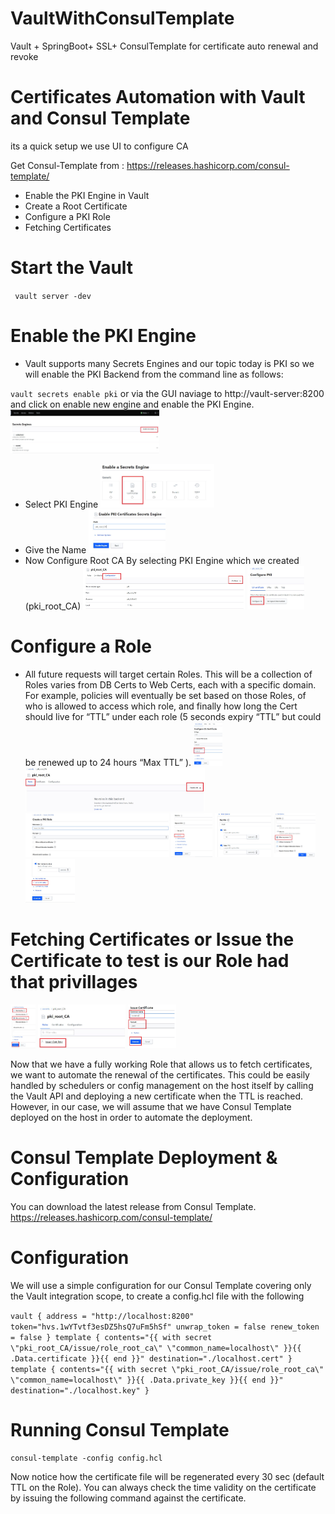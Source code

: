 # VaultWithConsulTemplate
Vault + SpringBoot+ SSL+ ConsulTemplate for certificate auto renewal and revoke

# Certificates Automation with Vault and Consul Template
its a quick setup we use UI to configure CA

Get Consul-Template from : https://releases.hashicorp.com/consul-template/
- Enable the PKI Engine in Vault
- Create a Root Certificate
- Configure a PKI Role
- Fetching Certificates

# Start the Vault
`` vault server -dev``

# Enable the PKI Engine
- Vault supports many Secrets Engines and our topic today is PKI so we will enable the PKI Backend from the command line as follows:

`` vault secrets enable pki ``
or via the GUI naviage to http://vault-server:8200 and click on enable new engine and enable the PKI Engine.
<code><img height="70" src="https://raw.githubusercontent.com/HarshaVardhanAcharyAthaluri/VaultWithConsulTemplate/master/screenshots/1.JPG"></code>
- Select PKI Engine
<code><img height="70" src="https://raw.githubusercontent.com/HarshaVardhanAcharyAthaluri/VaultWithConsulTemplate/master/screenshots/2.JPG"></code>
- Give the Name
<code><img height="70" src="https://raw.githubusercontent.com/HarshaVardhanAcharyAthaluri/VaultWithConsulTemplate/master/screenshots/3.JPG"></code>
- Now Configure Root CA By selecting PKI Engine which we created (pki_root_CA)
<code><img height="70" src="https://raw.githubusercontent.com/HarshaVardhanAcharyAthaluri/VaultWithConsulTemplate/master/screenshots/4.JPG"></code>
<code><img height="70" src="https://raw.githubusercontent.com/HarshaVardhanAcharyAthaluri/VaultWithConsulTemplate/master/screenshots/5.JPG"></code>
# Configure a Role
- All future requests will target certain Roles. This will be a collection of Roles varies from DB Certs to Web Certs, each with a specific domain. For example, policies will eventually be set based on those Roles, of who is allowed to access which role, and finally how long the Cert should live for “TTL” under each role (5 seconds expiry “TTL” but could be renewed up to 24 hours “Max TTL” ).
<code><img height="70" src="https://raw.githubusercontent.com/HarshaVardhanAcharyAthaluri/VaultWithConsulTemplate/master/screenshots/6.JPG"></code>
<code><img height="70" src="https://raw.githubusercontent.com/HarshaVardhanAcharyAthaluri/VaultWithConsulTemplate/master/screenshots/7.JPG"></code>
<code><img height="70" src="https://raw.githubusercontent.com/HarshaVardhanAcharyAthaluri/VaultWithConsulTemplate/master/screenshots/8.JPG"></code>
<code><img height="70" src="https://raw.githubusercontent.com/HarshaVardhanAcharyAthaluri/VaultWithConsulTemplate/master/screenshots/9.JPG"></code>
<code><img height="70" src="https://raw.githubusercontent.com/HarshaVardhanAcharyAthaluri/VaultWithConsulTemplate/master/screenshots/10.JPG"></code>
<code><img height="70" src="https://raw.githubusercontent.com/HarshaVardhanAcharyAthaluri/VaultWithConsulTemplate/master/screenshots/11.JPG"></code>
<code><img height="70" src="https://raw.githubusercontent.com/HarshaVardhanAcharyAthaluri/VaultWithConsulTemplate/master/screenshots/12.JPG"></code>
# Fetching Certificates or Issue the Certificate to test is our Role had that privillages
<code><img height="70" src="https://raw.githubusercontent.com/HarshaVardhanAcharyAthaluri/VaultWithConsulTemplate/master/screenshots/13.JPG"></code>
<code><img height="70" src="https://raw.githubusercontent.com/HarshaVardhanAcharyAthaluri/VaultWithConsulTemplate/master/screenshots/14.JPG"></code>
<code><img height="70" src="https://raw.githubusercontent.com/HarshaVardhanAcharyAthaluri/VaultWithConsulTemplate/master/screenshots/15.JPG"></code>

Now that we have a fully working Role that allows us to fetch certificates, we want to automate the renewal of the certificates. This could be easily handled by schedulers or config management on the host itself by calling the Vault API and deploying a new certificate when the TTL is reached. However, in our case, we will assume that we have Consul Template deployed on the host in order to automate the deployment.

# Consul Template Deployment & Configuration 
You can download the latest release from Consul Template.
https://releases.hashicorp.com/consul-template/
# Configuration
We will use a simple configuration for our Consul Template covering only the Vault integration scope, to create a config.hcl file with the following

``
vault {
  address = "http://localhost:8200"
  token="hvs.1wYTvtf3esDZ5hsQ7uFm5hSf"
  unwrap_token = false
  renew_token = false
}
template {
contents="{{ with secret \"pki_root_CA/issue/role_root_ca\" \"common_name=localhost\" }}{{ .Data.certificate }}{{ end }}"
destination="./localhost.cert"
}
template {
  contents="{{ with secret \"pki_root_CA/issue/role_root_ca\" \"common_name=localhost\" }}{{ .Data.private_key }}{{ end }}"
  destination="./localhost.key"
}
``
# Running Consul Template
`` consul-template -config config.hcl ``

Now notice how the certificate file will be regenerated every 30 sec (default TTL on the Role). You can always check the time validity on the certificate by issuing the following command against the certificate.
